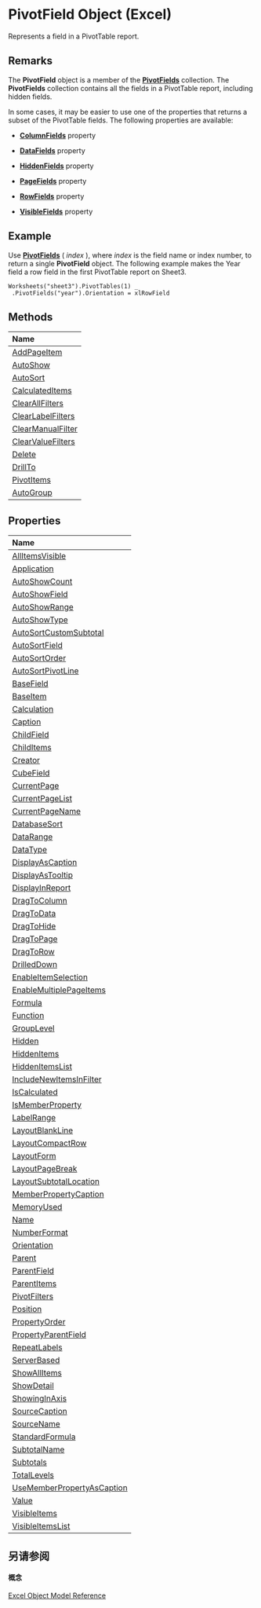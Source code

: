 
# PivotField Object (Excel)

Represents a field in a PivotTable report.


## Remarks

 The **PivotField** object is a member of the **[PivotFields](018d4cea-09ea-d4be-baef-5fd55062935b.md)** collection. The **PivotFields** collection contains all the fields in a PivotTable report, including hidden fields.

In some cases, it may be easier to use one of the properties that returns a subset of the PivotTable fields. The following properties are available:


-  **[ColumnFields](caae2016-e213-31f0-5ce7-fd8593ad4266.md)** property
    
-  **[DataFields](32f9f635-c247-ad1b-6bb8-6eef4f03dc67.md)** property
    
-  **[HiddenFields](f59f471f-5ce9-fa81-ab37-91eb78666870.md)** property
    
-  **[PageFields](eff7a772-0472-41ec-412f-9a56f0a0de16.md)** property
    
-  **[RowFields](3976d5ec-b248-55f5-659d-2671af3f3bfd.md)** property
    
-  **[VisibleFields](01d5e76d-e109-905d-1743-1fbacd85e7a6.md)** property
    

## Example

Use  **[PivotFields](2729eef0-bfe6-1683-8bb1-f12d8d03d939.md)** ( _index_ ), where _index_ is the field name or index number, to return a single **PivotField** object. The following example makes the Year field a row field in the first PivotTable report on Sheet3.


```
Worksheets("sheet3").PivotTables(1) _ 
 .PivotFields("year").Orientation = xlRowField
```


## Methods



|**Name**|
|:-----|
|[AddPageItem](c7f63c9f-9ad2-fcd9-13de-e9e46c40b8dc.md)|
|[AutoShow](8caea6de-8872-c474-38bd-8d6d78d9f0cc.md)|
|[AutoSort](7a0bba4d-b18c-04df-a3b4-6ae2807f5238.md)|
|[CalculatedItems](89818448-9a1e-0dcd-5e0f-479bf051d590.md)|
|[ClearAllFilters](5f65c27c-7770-532a-2ca1-936a45a83014.md)|
|[ClearLabelFilters](48b8f6be-b4c0-26c6-2550-63729fd6a918.md)|
|[ClearManualFilter](6c8e1bae-4896-049e-070c-9c9a08c223ba.md)|
|[ClearValueFilters](8a1e12a6-0f21-bc5d-3c63-b67f534172b6.md)|
|[Delete](48801a14-53fc-b81b-43c5-d7cb233282bc.md)|
|[DrillTo](a00fe83a-136d-45a3-d3aa-f7ea4d434001.md)|
|[PivotItems](5ec5fa1e-a080-2cbf-e4d4-b15d39e13ac5.md)|
|[AutoGroup](b8806ccf-a4c0-3dfc-a04b-3244ccfb3163.md)|

## Properties



|**Name**|
|:-----|
|[AllItemsVisible](8e821b17-d9e9-5c39-c087-3e9dd7bf3922.md)|
|[Application](4a23393f-952b-df91-9d0d-33753f7efcde.md)|
|[AutoShowCount](bbf7d754-04b3-d729-cf44-994fdc62db16.md)|
|[AutoShowField](88d3a338-c809-0843-7968-9a8e60612445.md)|
|[AutoShowRange](b554867d-a78a-f26a-24b0-405f2d8a7c54.md)|
|[AutoShowType](a8146e5c-b1b4-7ff4-d2d7-bc98b863681d.md)|
|[AutoSortCustomSubtotal](9f930467-25ca-bf09-da3e-da7d3c9e6b70.md)|
|[AutoSortField](f31499e6-dea7-5e54-2316-9088bd5670b3.md)|
|[AutoSortOrder](b2be072b-305a-5cdb-0602-368a67bed56f.md)|
|[AutoSortPivotLine](13b335a6-276d-aa8e-b197-e11990a232b2.md)|
|[BaseField](6f8fae2c-fb56-3d24-9a77-31074c84701b.md)|
|[BaseItem](11561507-043a-2b64-1b60-3cdbd93a656c.md)|
|[Calculation](abdf0109-da46-1cf6-6f09-c4ba7a3baebd.md)|
|[Caption](7cd928bf-3f69-0950-5b51-9168192c349e.md)|
|[ChildField](97e246de-208f-5932-a553-525da17b0d4d.md)|
|[ChildItems](c05a0e29-86a2-d71f-c2f0-f5395f6897fe.md)|
|[Creator](4e80362c-b014-95bd-ef8e-705a5f58cc57.md)|
|[CubeField](d49d9454-6505-b892-a3c5-32c002326a31.md)|
|[CurrentPage](4a59fe58-8f95-4cf3-d4a3-ab6ea6b24b8a.md)|
|[CurrentPageList](3efde5a2-4cf3-b95d-e7ba-65ea8e184e64.md)|
|[CurrentPageName](cdf3be5e-d71b-af73-e65b-63075b78bfeb.md)|
|[DatabaseSort](18c75552-0993-24b6-e31f-7912e69ac933.md)|
|[DataRange](14d5e4c4-1acb-aa02-6694-28e358afc881.md)|
|[DataType](95671f37-9886-822f-672c-1c5706b9c0bf.md)|
|[DisplayAsCaption](b2eadf78-2b5b-69cf-7929-fba28608de38.md)|
|[DisplayAsTooltip](48e18a23-8e8c-828f-2522-71910dc54e2c.md)|
|[DisplayInReport](5f652374-65c4-2269-8a97-bc20d0c6a54f.md)|
|[DragToColumn](1e3ce788-5484-2504-37bb-a08770871c98.md)|
|[DragToData](3149f842-83de-7cd2-2f53-2d15164ee1af.md)|
|[DragToHide](24bccf39-3271-4387-6b7b-21f0ba47500c.md)|
|[DragToPage](3bca0805-8f9f-099a-cd9f-3621025654e5.md)|
|[DragToRow](f10da457-1190-6b9f-ecc1-b9916c7fb4c4.md)|
|[DrilledDown](6fb6ae8b-ce41-9343-316c-d26bb1ae9630.md)|
|[EnableItemSelection](ae55f88a-618f-3063-2019-a993a3146b67.md)|
|[EnableMultiplePageItems](989fa662-cafb-00a1-effb-4a6c18327ea3.md)|
|[Formula](59be8f8e-4c8e-e770-f906-b02971d7df27.md)|
|[Function](855334f6-dd6d-c09f-7732-c621751374a9.md)|
|[GroupLevel](fc017652-bded-4655-03df-79cfa733b12e.md)|
|[Hidden](c4fbed72-f3e5-fc5a-53c7-133003b53eee.md)|
|[HiddenItems](ec30c18e-c030-23b8-2ea8-7ed7bfbd3312.md)|
|[HiddenItemsList](279eeb80-75cd-c758-98b5-668754417482.md)|
|[IncludeNewItemsInFilter](af77670a-a7ae-4797-6afb-1be17e611a99.md)|
|[IsCalculated](9f2f9856-c61f-d5b8-27bf-6511cac1e898.md)|
|[IsMemberProperty](e24e6e84-2c27-5d33-78c4-b48e96d48e5d.md)|
|[LabelRange](be06bf39-d970-316e-6833-65efde85ddc8.md)|
|[LayoutBlankLine](8770c3df-0a24-0511-9e8f-44515a6772df.md)|
|[LayoutCompactRow](f4969f85-9278-517f-f367-b0d58b3daafb.md)|
|[LayoutForm](5e0fee89-111f-0bd4-e880-72cc0925c364.md)|
|[LayoutPageBreak](3b513f5c-353b-ecb9-16c4-6e1d4bd0848a.md)|
|[LayoutSubtotalLocation](77f250da-7bc3-430d-c6ef-53f79588ecf2.md)|
|[MemberPropertyCaption](66f2ad5f-cd37-74ef-e9df-cd4793212026.md)|
|[MemoryUsed](8faeb893-e0a0-39ed-aa78-4b2b5bb67d69.md)|
|[Name](0b513a11-dce8-0e65-0dfa-5d6ee9af7684.md)|
|[NumberFormat](22c58eaa-ad1c-ea73-f3da-2922da5327de.md)|
|[Orientation](1b3e0867-3a44-a908-ef1b-90ab21653ab9.md)|
|[Parent](7c1941d8-6d4c-a061-d8ef-68a7781d9134.md)|
|[ParentField](4b609a86-9a25-f292-7446-2a65ea1f90a0.md)|
|[ParentItems](361db264-aa5a-9547-5405-41203fe3df0a.md)|
|[PivotFilters](f73019db-6975-6bc8-4e81-53c9799b44e0.md)|
|[Position](91950800-0a3e-2115-4459-9ab3d1064a15.md)|
|[PropertyOrder](b938d2bd-3e64-a861-c058-96daa81830bf.md)|
|[PropertyParentField](98b4f7e5-0e41-19ea-b6bb-d938e2756f97.md)|
|[RepeatLabels](abc7e5f7-4633-38b3-d5a8-41bfa463077d.md)|
|[ServerBased](8c97a617-e852-b21e-7acf-f0d31363adf3.md)|
|[ShowAllItems](8dc34e02-bdfb-6972-04fa-22ba1977c0c8.md)|
|[ShowDetail](35e7b0b9-dae4-57d9-258f-d97316496ac2.md)|
|[ShowingInAxis](5939c4ff-b256-8cf8-8aa3-3249349be0ce.md)|
|[SourceCaption](a430eda8-5e05-fea9-69ba-d05b369a9859.md)|
|[SourceName](d18eb5a0-d44c-9f04-45b1-94cdf468c13e.md)|
|[StandardFormula](14d5cd3e-29d8-a70a-b52b-41c42252ef7c.md)|
|[SubtotalName](db2f8366-75a4-edca-f46f-f0bff083ccbe.md)|
|[Subtotals](1086c36f-e792-b2a5-848a-efd2c7e49d46.md)|
|[TotalLevels](fa50c186-5f6d-41f4-6382-37135159347c.md)|
|[UseMemberPropertyAsCaption](4e5e9a53-c746-25db-78c0-115282851829.md)|
|[Value](c10092ee-7328-b89e-ce8c-d821a08200a0.md)|
|[VisibleItems](f5c0f367-42a4-fffe-5b27-af2c19890ad3.md)|
|[VisibleItemsList](ddcc2dce-30bf-ba50-22fa-a4baf41129f5.md)|

## 另请参阅


#### 概念


[Excel Object Model Reference](11ea8598-8a20-92d5-f98b-0da04263bf2c.md)